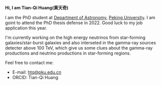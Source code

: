 **Hi, I am Tian-Qi Huang(黄天奇)**

I am the PhD student at [Department of Astronomy](http://astro.pku.edu.cn), [Peking University](https://www.pku.edu.cn). I am goint to attend the PhD thesis defense in 2022. Good luck to my job application this year.

I'm currently working on the high energy neutrinos from star-forming galaxies/star-burst galaxies and also interseted in the gamma-ray sources detecter above 100 TeV, which give us some clues about the gamma-ray productions and neutrino productions in star-forming regions.

Feel free to contact me:
* E-mail: htq@pku.edu.cn
* ORCID: Tian-Qi Huang
